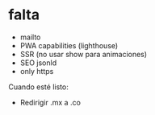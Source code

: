 # falta

- mailto
- PWA capabilities (lighthouse)
- SSR (no usar show para animaciones)
- SEO jsonld
- only https

Cuando esté listo:

- Redirigir .mx a .co
